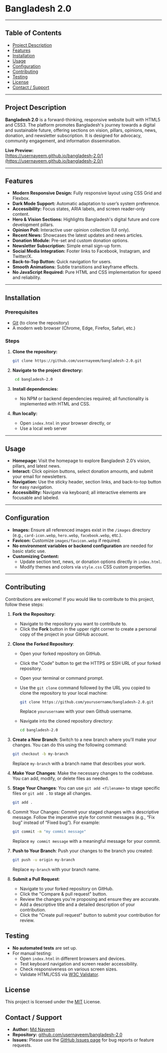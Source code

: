 # Bangladesh 2.0

---

## Table of Contents

- [Project Description](#project-description)
- [Features](#features)
- [Installation](#installation)
- [Usage](#usage)
- [Configuration](#configuration)
- [Contributing](#contributing)
- [Testing](#testing)
- [License](#license)
- [Contact / Support](#contact--support)

---

## Project Description

**Bangladesh 2.0** is a forward-thinking, responsive website built with HTML5 and CSS3. The platform promotes Bangladesh's journey towards a digital and sustainable future, offering sections on vision, pillars, opinions, news, donation, and newsletter subscription. It is designed for advocacy, community engagement, and information dissemination.

**Live Preview:**  
[https://usernayeem.github.io/bangladesh-2.0/](https://usernayeem.github.io/bangladesh-2.0/)

---

## Features

- **Modern Responsive Design:** Fully responsive layout using CSS Grid and Flexbox.
- **Dark Mode Support:** Automatic adaptation to user’s system preference.
- **Accessibility:** Focus states, ARIA labels, and screen reader-only content.
- **Hero & Vision Sections:** Highlights Bangladesh's digital future and core development pillars.
- **Opinion Poll:** Interactive user opinion collection (UI only).
- **Recent News:** Showcases the latest updates and news articles.
- **Donation Module:** Pre-set and custom donation options.
- **Newsletter Subscription:** Simple email sign-up form.
- **Social Media Integration:** Footer links to Facebook, Instagram, and Twitter/X.
- **Back-to-Top Button:** Quick navigation for users.
- **Smooth Animations:** Subtle transitions and keyframe effects.
- **No JavaScript Required:** Pure HTML and CSS implementation for speed and reliability.

---

## Installation

### Prerequisites

- [Git](https://git-scm.com/) (to clone the repository)
- A modern web browser (Chrome, Edge, Firefox, Safari, etc.)

### Steps

1. **Clone the repository:**

   ```bash
   git clone https://github.com/usernayeem/bangladesh-2.0.git
   ```

2. **Navigate to the project directory:**

   ```bash
    cd bangladesh-2.0
   ```

3. **Install dependencies:**

   - No NPM or backend dependencies required; all functionality is implemented with HTML and CSS.

4. **Run locally:**

   - Open `index.html` in your browser directly, or
   - Use a local web server

---

## Usage

- **Homepage:** Visit the homepage to explore Bangladesh 2.0’s vision, pillars, and latest news.
- **Interact:** Click opinion buttons, select donation amounts, and submit your email for newsletters.
- **Navigation:** Use the sticky header, section links, and back-to-top button for easy navigation.
- **Accessibility:** Navigate via keyboard; all interactive elements are focusable and labeled.

---

## Configuration

- **Images:** Ensure all referenced images exist in the `/images` directory (e.g., `card-icon.webp`, `hero.webp`, `facebook.webp`, etc.).
- **Favicon:** Customize `images/favicon.webp` if required.
- **No environment variables or backend configuration** are needed for basic static use.
- **Customizing Content:**
  - Update section text, news, or donation options directly in `index.html`.
  - Modify themes and colors via `style.css` CSS custom properties.

---

## Contributing

Contributions are welcome! If you would like to contribute to this project, follow these steps:

1. **Fork the Repository**:

   - Navigate to the repository you want to contribute to.
   - Click the **Fork** button in the upper right corner to create a personal copy of the project in your GitHub account.

2. **Clone the Forked Repository**:

   - Open your forked repository on GitHub.
   - Click the "Code" button to get the HTTPS or SSH URL of your forked repository.
   - Open your terminal or command prompt.
   - Use the `git clone` command followed by the URL you copied to clone the repository to your local machine:

     ```bash
     git clone https://github.com/yourusername/bangladesh-2.0.git
     ```

     Replace `yourusername` with your own Github username.

   - Navigate into the cloned repository directory:
     ```bash
     cd bangladesh-2.0
     ```

3. **Create a New Branch**: Switch to a new branch where you'll make your changes. You can do this using the following command:

   ```bash
   git checkout -b my-branch
   ```

   Replace `my-branch` with a branch name that describes your work.

4. **Make Your Changes**: Make the necessary changes to the codebase. You can add, modify, or delete files as needed.

5. **Stage Your Changes**: You can use `git add <filename>` to stage specific files or `git add .` to stage all changes.

   ```bash
   git add .
   ```

6. Commit Your Changes: Commit your staged changes with a descriptive message. Follow the imperative style for commit messages (e.g., “Fix bug” instead of “Fixed bug”). For example:

   ```bash
   git commit -m "my commit message"
   ```

   Replace `my commit message` with a meaningful message for your commit.

7. **Push to Your Branch**: Push your changes to the branch you created:

   ```bash
   git push -u origin my-branch
   ```

   Replace `my-branch` with your branch name.

8. **Submit a Pull Request**:
   - Navigate to your forked repository on GitHub.
   - Click the "Compare & pull request" button.
   - Review the changes you're proposing and ensure they are accurate.
   - Add a descriptive title and a detailed description of your contribution.
   - Click the "Create pull request" button to submit your contribution for review.

## Testing

- **No automated tests** are set up.
- For manual testing:
  - Open `index.html` in different browsers and devices.
  - Test keyboard navigation and screen reader accessibility.
  - Check responsiveness on various screen sizes.
  - Validate HTML/CSS via [W3C Validator](https://validator.w3.org/).

## License

This project is licensed under the [MIT](LICENSE) License.

## Contact / Support

- **Author:** [Md Nayeem](https://www.github.com/usernayeem)
- **Repository:** [github.com/usernayeem/bangladesh-2.0](https://github.com/usernayeem/bangladesh-2.0)
- **Issues:** Please use the [GitHub Issues page](https://github.com/usernayeem/bangladesh-2.0/issues) for bug reports or feature requests.
